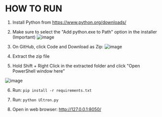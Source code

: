 

# HOW TO RUN

1. Install Python from https://www.python.org/downloads/

2. Make sure to select the "Add python.exe to Path" option in the installer (Important)
   ![image](https://github.com/user-attachments/assets/31507aff-c022-4dd4-8a53-fc4dbfd4fb08)

3. On GitHub, click Code and Download as Zip:
![image](https://github.com/user-attachments/assets/810a5a4e-65c6-4f33-a601-e9b6c852b426)

   
4. Extract the zip file
   
5. Hold Shift + Right Click in the extracted folder and click "Open PowerShell window here"
   
![image](https://github.com/user-attachments/assets/ebaddadd-1c0e-4cb6-9adf-5d41a1e840b6)


6. Run: `pip install -r requirements.txt`
    
7. Run: `python Ultron.py`

8. Open in web browser: http://127.0.0.1:8050/
